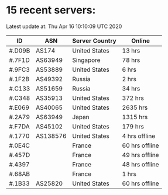 # 15 recent servers:

Latest update at: Thu Apr 16 10:10:09 UTC 2020

| ID | ASN | Server Country | Online |
| -- | --- | -------------- | ------ |
| #.D09B | AS174 | United States | 13 hrs |
| #.7F1D | AS63949 | Singapore | 78 hrs |
| #.9FC3 | AS53889 | United States | 6 hrs |
| #.1F2B | AS49392 | Russia | 2 hrs |
| #.C133 | AS51659 | Russia | 34 hrs |
| #.C348 | AS35913 | United States | 372 hrs |
| #.E069 | AS40065 | United States | 2635 hrs |
| #.2A79 | AS63949 | Japan | 1315 hrs |
| #.F7DA | AS45102 | United States | 179 hrs |
| #.1770 | AS138576 | United States | 4 hrs offline |
| #.0E4C |  | France | 60 hrs offline |
| #.457D |  | France | 49 hrs offline |
| #.4397 |  | France | 48 hrs offline |
| #.68AB |  | France | 1 hrs |
| #.1B33 | AS25820 | United States | 60 hrs offline |

